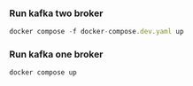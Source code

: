 ### Run kafka two broker

```js
docker compose -f docker-compose.dev.yaml up
```

### Run kafka one broker

```js
docker compose up
```
